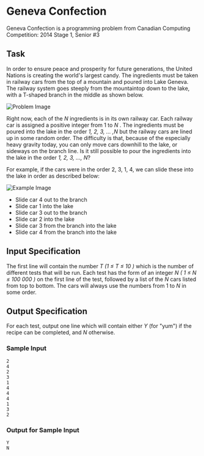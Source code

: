 # Geneva Confection
Geneva Confection is a programming problem from Canadian Computing Competition: 2014 Stage 1, Senior #3

## Task
In order to ensure peace and prosperity for future generations, the United Nations is creating the world's largest candy. The ingredients must be taken in railway cars from the top of a mountain and poured into Lake Geneva. The railway system goes steeply from the mountaintop down to the lake, with a T-shaped branch in the middle as shown below.

![Problem Image](https://static.dmoj.ca/texoid/92c643c1ed335c51bb295ccf070794f296106f7e/svg)

Right now, each of the *N* ingredients is in its own railway car. Each railway car is assigned a positive integer from 1 to *N* . The ingredients must be poured into the lake in the order *1, 2, 3, … ,N* but the railway cars are lined up in some random order. The difficulty is that, because of the especially heavy gravity today, you can only move cars downhill to the lake, or sideways on the branch line. Is it still possible to pour the ingredients into the lake in the order *1, 2, 3, …, N*?

For example, if the cars were in the order 2, 3, 1, 4, we can slide these into the lake in order as described below:

![Example Image](https://static.dmoj.ca/texoid/727d23511df312ed40fb2ea5746d9b19ebfa02c1/svg)


* Slide car 4 out to the branch
* Slide car 1 into the lake
* Slide car 3 out to the branch
* Slide car 2 into the lake
* Slide car 3 from the branch into the lake
* Slide car 4 from the branch into the lake

## Input Specification
The first line will contain the number *T (1 ≤ T ≤ 10 )* which is the number of different tests that will be run. Each test has the form of an integer *N ( 1 ≤ N ≤ 100 000 )* on the first line of the test, followed by a list of the *N* cars listed from top to bottom. The cars will always use the numbers from 1 to *N* in some order.

## Output Specification
For each test, output one line which will contain either *Y* (for "yum") if the recipe can be completed, and *N* otherwise.
### Sample Input
```
2
4
2
3
1
4
4
4
1
3
2
```
### Output for Sample Input
```
Y
N
```
